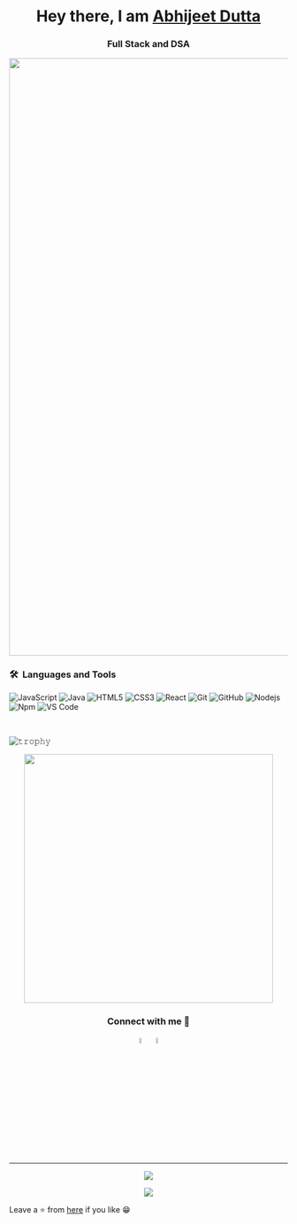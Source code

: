 

<h1 align="center">Hey there, I am <a href="https://linkedin.com/in/abhi-7b1b04202
">Abhijeet Dutta </a></h1>
<h3 align="center"> Full Stack and DSA </h3>

<div align="center">
<img width="1080px" src="https://github-widgetbox.vercel.app/api/profile?username=abhijeetdutta2105&data=followers,repositories,stars,commits&theme=radical&title_color=000000">
</div>


	
### 🛠 &nbsp;Languages and Tools

![JavaScript](https://img.shields.io/badge/-JavaScript-%23F7DF1C?style=for-the-badge&logo=javascript&logoColor=000000&labelColor=%23F7DF1C&color=%23FFCE5A)
![Java](https://img.shields.io/badge/C%2B%2B-00599C?style=for-the-badge&logo=c%2B%2B&logoColor=white)
![HTML5](https://img.shields.io/badge/-HTML5-%23E44D27?style=for-the-badge&logo=html5&logoColor=ffffff)
![CSS3](https://img.shields.io/badge/-CSS3-%231572B6?style=for-the-badge&logo=css3)
![React](https://img.shields.io/badge/-React-61DAFB?style=for-the-badge&logo=react&logoColor=ffffff)
![Git](https://img.shields.io/badge/-Git-%23F05032?style=for-the-badge&logo=git&logoColor=%23ffffff)
![GitHub](https://img.shields.io/badge/-GitHub-181717?style=for-the-badge&logo=github)
![Nodejs](https://img.shields.io/badge/-Nodejs-339933?style=for-the-badge&logo=Node.js&logoColor=ffffff)
![Npm](https://img.shields.io/badge/-npm-CB3837?style=for-the-badge&logo=npm)
![VS Code](http://img.shields.io/badge/-VS%20Code-007ACC?style=for-the-badge&logo=visual-studio-code&logoColor=ffffff)

<br/>



  ![𝚝𝚛𝚘𝚙𝚑𝚢](https://github-profile-trophy.vercel.app/?username=abhijeetdutta2105&column=9&margin-w=1&margin-h=1&no-bg=true&no-frame=true&theme=juicyfresh)
 <p align='center'><img src="https://github-readme-streak-stats.herokuapp.com/?user=abhijeetdutta2105&count_private=true&show_icons=true&theme=dark" width="450">



<h3 align="center">Connect with me 🤝</h3>
<body>
    <div class="img1">
<p align='center'>
<a href="https://linkedin.com/in/abhi-7b1b04202
" target="_blank"><img src="https://icons.iconarchive.com/icons/alecive/flatwoken/64/Apps-Linkedin-icon.png" width="5%" alt="Linkedin"></a>
<a href="mailto:abhijeetdutta2205@gmail.com" target="_blank"><img src="https://icons.iconarchive.com/icons/wwalczyszyn/android-style-honeycomb/64/GMail-icon.png" width="5%" alt="Email"></a>

<br>
<br>

---
<div align="center">
  <img src="https://komarev.com/ghpvc/?username=abhijeetdutta2105&color=blueviolet&style=">


<img src="https://img.shields.io/github/followers/abhijeetdutta2105.svg?style=social&label=Follow"></p>
</div>	  
	    
Leave a ⭐ from [here](https://github.com/abhijeetdutta2105/abhijeetdutta2105) if you like 😁


	
	
	

















 



